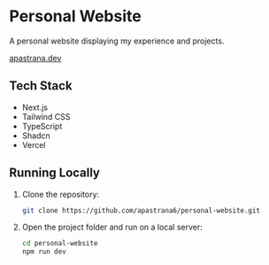 # Personal Website

 A personal website displaying my experience and projects. 
 
 [apastrana.dev](https://apastrana.dev/)
 
## Tech Stack

- Next.js
- Tailwind CSS
- TypeScript
- Shadcn
- Vercel

## Running Locally

1. Clone the repository:

   ```bash
   git clone https://github.com/apastrana6/personal-website.git
2. Open the project folder and run on a local server:

   ```bash
   cd personal-website
   npm run dev 
